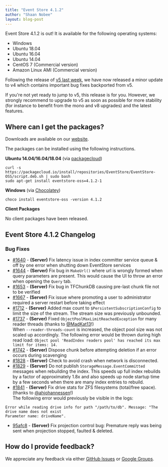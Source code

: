 ```yaml
---
title: "Event Store 4.1.2"
author: "Shaan Nobee"
layout: blog-post
---
```


Event Store 4.1.2 is out! It is available for the following operating systems:

- Windows
- Ubuntu 18.04
- Ubuntu 16.04
- Ubuntu 14.04
- CentOS 7 (Commercial version)
- Amazon Linux AMI (Commercial version)

Following the release of [v5 last week](https://eventstore.org/blog/20190218/event-store-5.0.0-release/), we have now released a minor update to v4 which contains important bug fixes backported from v5.

If you're not yet ready to jump to v5, this release is for you. However, we strongly recommend to upgrade to v5 as soon as possible for more stability (for instance to benefit from the mono and v8 upgrades) and the latest features.

## Where can I get the packages?

Downloads are available on our [website](https://eventstore.org/downloads/).

The packages can be installed using the following instructions.

**Ubuntu 14.04/16.04/18.04** (via [packagecloud](https://packagecloud.io/EventStore/EventStore-OSS))

```
curl -s https://packagecloud.io/install/repositories/EventStore/EventStore-OSS/script.deb.sh | sudo bash
sudo apt-get install eventstore-oss=4.1.2-1
```

**Windows** (via [Chocolatey](https://chocolatey.org/packages/eventstore-oss/))

```
choco install eventstore-oss -version 4.1.2
```

**Client Packages**  

No client packages have been released.

## Event Store 4.1.2 Changelog

### Bug Fixes
* [#1640](https://github.com/EventStore/EventStore/pull/1640) - **(Server)** Fix latency issue in index committer service queue & off by one error when shutting down EventStore services
* [#1644](https://github.com/EventStore/EventStore/pull/1644) - **(Server)** Fix bug in `MakeUrl()` where url is wrongly formed when query parameters are present. This would cause the UI to throw an error when opening the `Query` tab.
* [#1653](https://github.com/EventStore/EventStore/pull/1653) - **(Server)** Fix bug in TFChunkDB causing pre-last chunk file not to be verified
* [#1667](https://github.com/EventStore/EventStore/pull/1667) - **(Server)** Fix issue where promoting a user to administrator required a server restart before taking effect
* [#1712](https://github.com/EventStore/EventStore/pull/1712) - **(Server)** Added max count to `$PersistentSubscriptionConfig` to limit the size of the stream. The stream size was previously unbounded.
* [#1737](https://github.com/EventStore/EventStore/pull/1737) - **(Server)** Fixed `ObjectPoolMaxLimitReachedException` for many reader threads (thanks to [@MadKat13](https://github.com/MadKat13)!)  
When `--reader-threads-count` is increased, the object pool size was not scaled up accordingly. The following error would be thrown during high read load:
`Object pool 'ReadIndex readers pool' has reached its max limit for items: 14.`
* [#1742](https://github.com/EventStore/EventStore/pull/1742) - **(Server)** Dispose chunk before attempting deletion if an error occurs during scavenging
* [#1828](https://github.com/EventStore/EventStore/pull/1828) - **(Server)** Check to avoid crash when network is disconnected.
* [#1829](https://github.com/EventStore/EventStore/pull/1829) - **(Server)** Do not publish `StorageMessage.EventCommitted` messages when rebuilding the index. This speeds up full index rebuilds by a factor of approximately 1.8x and also speeds up node startup time by a few seconds when there are many index entries to rebuild.
* [#1841](https://github.com/EventStore/EventStore/pull/1841) - **(Server)** Fix drive stats for ZFS filesystems (total/free space). (thanks to [@ahjohannessen](https://github.com/ahjohannessen)!)  
The following error would previously be visible in the logs:
```
Error while reading drive info for path "/path/to/db". Message: "The drive name does not exist
Parameter name: driveName".
```
* [95afc8](https://github.com/EventStore/EventStore/commits/95afc86b057125ff1c79d0a01b91168841c0f0e5) - **(Server)** Fix projection control bug: Premature reply was being sent when projection stopped, faulted & deleted.

## How do I provide feedback?

We appreciate any feedback via either [GitHub Issues](https://github.com/EventStore/EventStore) or [Google Groups](https://groups.google.com/forum/#!forum/event-store).
